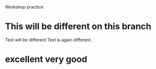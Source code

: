 Workshop practice

# This will be different on this branch

Text will be different
Text is again different.

# excellent very good